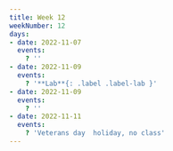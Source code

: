 ```yaml
---
title: Week 12
weekNumber: 12
days:
- date: 2022-11-07
  events:
    ? ''
- date: 2022-11-09
  events:
    ? '**Lab**{: .label .label-lab }'
- date: 2022-11-09
  events:
    ? ''
- date: 2022-11-11
  events:
    ? 'Veterans day  holiday, no class'
---
```

